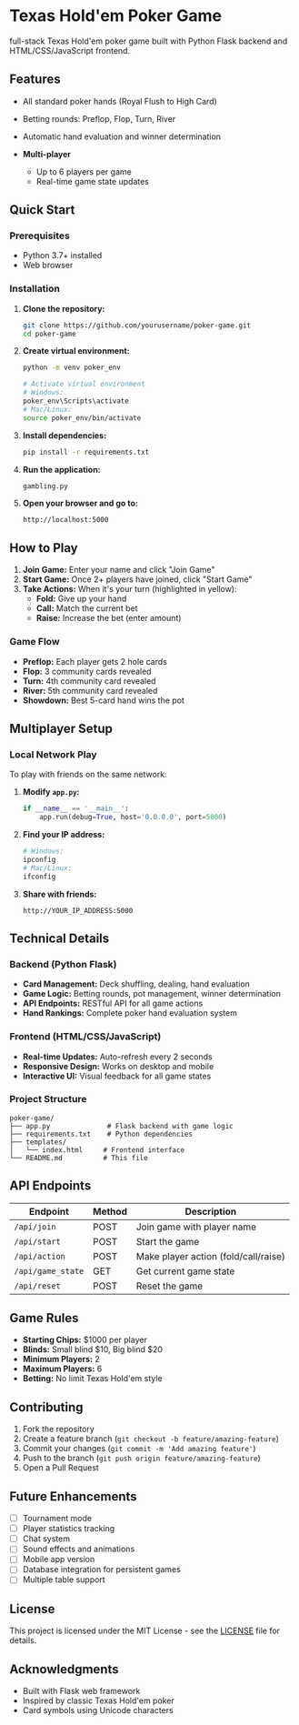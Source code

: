 # Texas Hold'em Poker Game

full-stack Texas Hold'em poker game built with Python Flask backend and HTML/CSS/JavaScript frontend.

## Features

  - All standard poker hands (Royal Flush to High Card)
  - Betting rounds: Preflop, Flop, Turn, River
  - Automatic hand evaluation and winner determination

- **Multi-player**
  - Up to 6 players per game
  - Real-time game state updates

## Quick Start

### Prerequisites
- Python 3.7+ installed
- Web browser

### Installation

1. **Clone the repository:**
   ```bash
   git clone https://github.com/yourusername/poker-game.git
   cd poker-game
   ```

2. **Create virtual environment:**
   ```bash
   python -m venv poker_env
   
   # Activate virtual environment
   # Windows:
   poker_env\Scripts\activate
   # Mac/Linux:
   source poker_env/bin/activate
   ```

3. **Install dependencies:**
   ```bash
   pip install -r requirements.txt
   ```

4. **Run the application:**
   ```bash
   gambling.py
   ```

5. **Open your browser and go to:**
   ```
   http://localhost:5000
   ```

## How to Play

1. **Join Game:** Enter your name and click "Join Game"
2. **Start Game:** Once 2+ players have joined, click "Start Game"  
3. **Take Actions:** When it's your turn (highlighted in yellow):
   - **Fold:** Give up your hand
   - **Call:** Match the current bet
   - **Raise:** Increase the bet (enter amount)

### Game Flow
- **Preflop:** Each player gets 2 hole cards
- **Flop:** 3 community cards revealed
- **Turn:** 4th community card revealed  
- **River:** 5th community card revealed
- **Showdown:** Best 5-card hand wins the pot

## Multiplayer Setup

### Local Network Play
To play with friends on the same network:

1. **Modify `app.py`:**
   ```python
   if __name__ == '__main__':
       app.run(debug=True, host='0.0.0.0', port=5000)
   ```

2. **Find your IP address:**
   ```bash
   # Windows:
   ipconfig
   # Mac/Linux:
   ifconfig
   ```

3. **Share with friends:**
   ```
   http://YOUR_IP_ADDRESS:5000
   ```

## Technical Details

### Backend (Python Flask)
- **Card Management:** Deck shuffling, dealing, hand evaluation
- **Game Logic:** Betting rounds, pot management, winner determination
- **API Endpoints:** RESTful API for all game actions
- **Hand Rankings:** Complete poker hand evaluation system

### Frontend (HTML/CSS/JavaScript)
- **Real-time Updates:** Auto-refresh every 2 seconds
- **Responsive Design:** Works on desktop and mobile
- **Interactive UI:** Visual feedback for all game states

### Project Structure
```
poker-game/
├── app.py              # Flask backend with game logic
├── requirements.txt    # Python dependencies
├── templates/
│   └── index.html     # Frontend interface
└── README.md          # This file
```

## API Endpoints

| Endpoint | Method | Description |
|----------|--------|-------------|
| `/api/join` | POST | Join game with player name |
| `/api/start` | POST | Start the game |
| `/api/action` | POST | Make player action (fold/call/raise) |
| `/api/game_state` | GET | Get current game state |
| `/api/reset` | POST | Reset the game |

## Game Rules

- **Starting Chips:** $1000 per player
- **Blinds:** Small blind $10, Big blind $20
- **Minimum Players:** 2
- **Maximum Players:** 6
- **Betting:** No limit Texas Hold'em style

## Contributing

1. Fork the repository
2. Create a feature branch (`git checkout -b feature/amazing-feature`)
3. Commit your changes (`git commit -m 'Add amazing feature'`)
4. Push to the branch (`git push origin feature/amazing-feature`)
5. Open a Pull Request

## Future Enhancements

- [ ] Tournament mode
- [ ] Player statistics tracking
- [ ] Chat system
- [ ] Sound effects and animations
- [ ] Mobile app version
- [ ] Database integration for persistent games
- [ ] Multiple table support

## License

This project is licensed under the MIT License - see the [LICENSE](LICENSE) file for details.

## Acknowledgments

- Built with Flask web framework
- Inspired by classic Texas Hold'em poker
- Card symbols using Unicode characters

